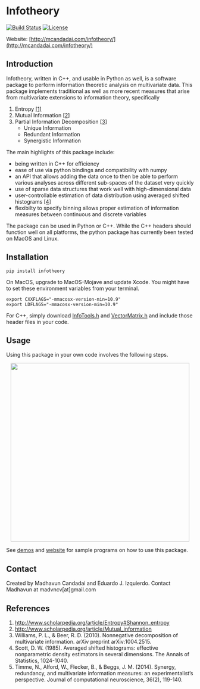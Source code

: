 # Infotheory
[![Build Status](https://travis-ci.org/madvn/infotheory.svg?branch=master)](https://travis-ci.org/madvn/infotheory)
[![License](http://img.shields.io/badge/license-MIT-blue.svg?style=flat)](https://github.com/madvn/infotheory/blob/master/LICENSE)

Website: [http://mcandadai.com/infotheory/](http://mcandadai.com/infotheory/)

## Introduction

Infotheory, written in C++, and usable in Python as well, is a software package to perform information theoretic analysis on multivariate data. This package implements traditional as well as more recent measures that arise from multivariate extensions to information theory, specifically

<ol class="ml-25">
   <li>Entropy <a href="#scholarpedia:Shannon_entropy">[1]</a></li>
   <li>Mutual Information <a href="#scholarpedia:Mutual_information">[2]</a></li>
   <li>Partial Information Decomposition <a href="#williams:2010">[3]</a>
       <ul class="ml-25" style="margin-bottom:0px;">
           <li>Unique Information</li>
           <li>Redundant Information</li>
           <li>Synergistic Information</li>
       </ul></li>
</ol>

The main highlights of this package include:
<ul class="ml-25">
   <li>being written in C++ for efficiency</li>
   <li>ease of use via python bindings and compatibility with numpy</li>
   <li>an API that allows adding the data once to then be able to perform various analyses across different sub-spaces of the dataset very quickly</li>
   <li>use of sparse data structures that work well with high-dimensional data</li>
   <li>user-controllable estimation of data distribution using averaged shifted histograms <a href="#scott:1985">[4]</a></li>
   <li>flexibilty to specify binning allows proper estimation of information measures between continuous and discrete variables</li>
</ul>

The package can be used in Python or C++. While the C++ headers should function well on all platforms, the python package has currently been tested on MacOS and Linux.

## Installation

    pip install infotheory

On MacOS, upgrade to MacOS-Mojave and update Xcode. You might have to set these environment variables from your terminal.

    export CXXFLAGS="-mmacosx-version-min=10.9"
    export LDFLAGS="-mmacosx-version-min=10.9"

For C++, simply download [InfoTools.h](https://github.com/madvn/infotheory/blob/master/infotheory/InfoTools.h) and [VectorMatrix.h](https://github.com/madvn/infotheory/blob/master/infotheory/VectorMatrix.h) and include those header files in your code.

## Usage

Using this package in your own code involves the following steps.

<p align="center">
<img src="https://github.com/madvn/infotheory/blob/master/demos/usage_icons.png" width="480">
</p>

See [demos](https://github.com/madvn/infotheory/tree/master/demos/python) and [website](http://mcandadai/infotheory/) for sample programs on how to use this package.

## Contact

Created by Madhavun Candadai and Eduardo J. Izquierdo. Contact Madhavun at madvncv[at]gmail.com

## References
<ol class="ml-25">
    <li id="scholarpedia:Shannon_entropy"><a href="http://www.scholarpedia.org/article/Entropy#Shannon_entropy" target="_blank"> http://www.scholarpedia.org/article/Entropy#Shannon_entropy</a></li>
    <li id="scholarpedia:Mutual_information"><a href="http://www.scholarpedia.org/article/Mutual_information" target="_blank"> http://www.scholarpedia.org/article/Mutual_information</a></li>
    <li id="williams:2010">Williams, P. L., & Beer, R. D. (2010). Nonnegative decomposition of multivariate information. arXiv preprint arXiv:1004.2515.</li>
    <li id="scott:1985">Scott, D. W. (1985). Averaged shifted histograms: effective nonparametric density estimators in several dimensions. The Annals of Statistics, 1024-1040.</li>
    <li id="timme:2014">Timme, N., Alford, W., Flecker, B., & Beggs, J. M. (2014). Synergy, redundancy, and multivariate information measures: an experimentalist’s perspective. Journal of computational neuroscience, 36(2), 119-140.</li>
</ol>
